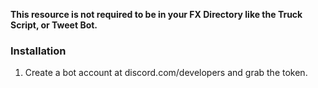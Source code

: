 __**This resource is not required to be in your FX Directory like the Truck Script, or Tweet Bot.**__

### Installation
1. Create a bot account at discord.com/developers and grab the token.
